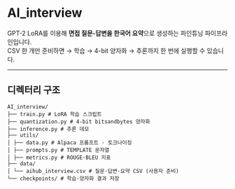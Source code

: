 # AI_interview

GPT-2 LoRA를 이용해 **면접 질문-답변을 한국어 요약**으로 생성하는 파인튜닝 파이프라인입니다.  
CSV 한 개만 준비하면 → 학습 → 4-bit 양자화 → 추론까지 한 번에 실행할 수 있습니다.

---

## 디렉터리 구조

```
AI_interview/
├── train.py # LoRA 학습 스크립트
├── quantization.py # 4-bit bitsandbytes 양자화
├── inference.py # 추론 데모
├── utils/
│ ├── data.py # Alpaca 프롬프트 · 토크나이징
│ ├── prompts.py # TEMPLATE 문자열
│ ├── metrics.py # ROUGE·BLEU 지표
├── data/
│ └── aihub_interview.csv # 질문·답변·요약 CSV (사용자 준비)
└── checkpoints/ # 학습·양자화 결과 저장

```


